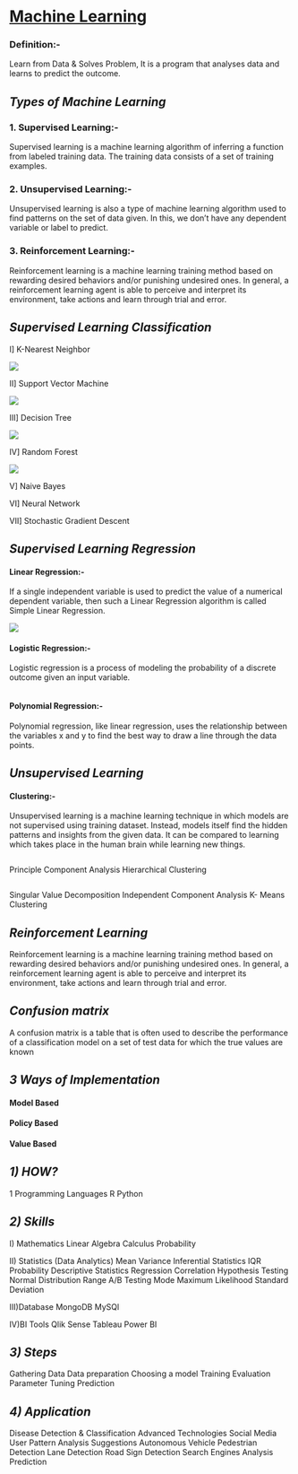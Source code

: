 
# <U>Machine Learning</U>

### <B>Definition:-</B> 
Learn from Data & Solves Problem, It is a program that analyses data and learns to predict the outcome.

## <I>Types of Machine Learning</I>

### <B>1. Supervised Learning:-</B>  
Supervised learning is a machine learning algorithm of inferring a function from labeled training data. The training data consists of a set of training examples.

### <B>2. Unsupervised Learning:-</B> 
Unsupervised learning is also a type of machine learning algorithm used to find patterns on the set of data given. In this, we don’t have any dependent variable or label to predict.

### <B>3. Reinforcement Learning:-</B> 
Reinforcement learning is a machine learning training method based on rewarding desired behaviors and/or punishing undesired ones. In general, a reinforcement learning agent is able to perceive and interpret its environment, take actions and learn through trial and error.


## <I>Supervised Learning Classification</I>

I] K-Nearest Neighbor


![](https://github.com/rb1511/MACHINE-LEARNING/blob/main/IMGKNN.JPG)


II] Support Vector Machine


![](https://github.com/rb1511/MACHINE-LEARNING/blob/main/IMGsupport-vector-machine-algorithm.png)


III] Decision Tree

![](https://github.com/rb1511/MACHINE-LEARNING/blob/main/IMGDT.JPG)

IV] Random Forest

![](https://github.com/rb1511/MACHINE-LEARNING/blob/main/IMGRANDOM%20FOREST.png)

V] Naive Bayes

VI] Neural Network

VII] Stochastic Gradient Descent



## <I>Supervised Learning Regression</I>

#### <B>Linear Regression:-</B> 
If a single independent variable is used to predict the value of a numerical dependent variable, then such a Linear Regression algorithm is called Simple Linear Regression.

![](https://github.com/rb1511/MACHINE-LEARNING/blob/main/IMGLINEAR%20REGRESSION.JPG)

#### <B>Logistic Regression:-</B>  
Logistic regression is a process of modeling the probability of a discrete outcome given an input variable.

![]()

#### <B>Polynomial Regression:-</B>  
Polynomial regression, like linear regression, uses the relationship between the variables x and y to find the best way to draw a line through the data points.
![]()



## <I>Unsupervised Learning</I>
#### <B>Clustering:-</B>  
Unsupervised learning is a machine learning technique in which models are not supervised using training dataset. Instead, models itself find the hidden patterns and insights from the given data. It can be compared to learning which takes place in the human brain while learning new things.

![]()

Principle Component Analysis
Hierarchical Clustering

![]()

Singular Value Decomposition
Independent Component Analysis
K- Means Clustering



## <I>Reinforcement Learning</I>
Reinforcement learning is a machine learning training method based on rewarding desired behaviors and/or punishing undesired ones. In general, a reinforcement learning agent is able to perceive and interpret its environment, take actions and learn through trial and error.

## <I>Confusion matrix</I>
A confusion matrix is a table that is often used to describe the performance of a classification model on a set of test data for which the true values are known

## <I>3 Ways of Implementation</I>

#### <B>Model Based</B> 
#### <B>Policy Based</B> 
#### <B>Value Based</B> 




## <I>1) HOW?</I>

1 Programming Languages
R
Python



## <I>2) Skills</I>


I) Mathematics
Linear Algebra
Calculus
Probability


II) Statistics (Data Analytics)
Mean
Variance
Inferential Statistics
IQR
Probability
Descriptive Statistics
Regression
Correlation
Hypothesis Testing
Normal Distribution
Range
A/B Testing
Mode
Maximum Likelihood
Standard Deviation


III)Database
MongoDB
MySQl



IV)BI Tools
Qlik Sense
Tableau
Power BI



## <I>3) Steps</I>
Gathering Data
Data preparation
Choosing a model
Training
Evaluation
Parameter Tuning
Prediction




## <I>4) Application</I>
Disease Detection & Classification
Advanced Technologies
Social Media
User Pattern Analysis
Suggestions
Autonomous Vehicle
Pedestrian Detection
Lane Detection
Road Sign Detection
Search Engines
Analysis
Prediction



